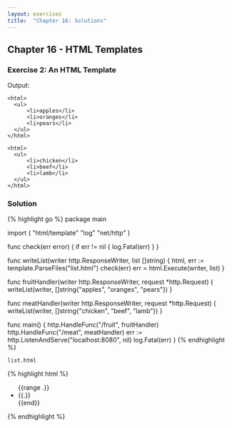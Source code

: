 ```yaml
---
layout: exercises
title:  "Chapter 16: Solutions"
---
```


## Chapter 16 - HTML Templates

### Exercise 2: An HTML Template

Output:

``` text
<html>
  <ul>
      <li>apples</li>
      <li>oranges</li>
      <li>pears</li>    
  </ul>
</html>
```

```
<html>
  <ul>
      <li>chicken</li>
      <li>beef</li>
      <li>lamb</li>
  </ul>
</html>
```

### Solution

{% highlight go %}
package main

import (
  "html/template"
  "log"
  "net/http"
)

func check(err error) {
  if err != nil {
    log.Fatal(err)
  }
}

func writeList(writer http.ResponseWriter, list []string) {
  html, err := template.ParseFiles("list.html")
  check(err)
  err = html.Execute(writer, list)
}

func fruitHandler(writer http.ResponseWriter, request *http.Request) {
  writeList(writer, []string{"apples", "oranges", "pears"})
}

func meatHandler(writer http.ResponseWriter, request *http.Request) {
  writeList(writer, []string{"chicken", "beef", "lamb"})
}

func main() {
  http.HandleFunc("/fruit", fruitHandler)
  http.HandleFunc("/meat", meatHandler)
  err := http.ListenAndServe("localhost:8080", nil)
  log.Fatal(err)
}
{% endhighlight %}

`list.html`

{% highlight html %}
<html>
  <ul>
    {{range .}}
      <li>{{.}}</li>
    {{end}}
  </ul>
</html>
{% endhighlight %}
